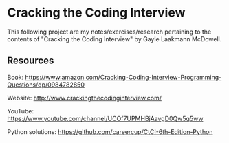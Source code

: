 # Cracking the Coding Interview

This following project are my notes/exercises/research pertaining to the contents of "Cracking the Coding Interview" by Gayle Laakmann McDowell.

## Resources

Book: https://www.amazon.com/Cracking-Coding-Interview-Programming-Questions/dp/0984782850

Website: http://www.crackingthecodinginterview.com/

YouTube: https://www.youtube.com/channel/UCOf7UPMHBjAavgD0Qw5q5ww

Python solutions: https://github.com/careercup/CtCI-6th-Edition-Python